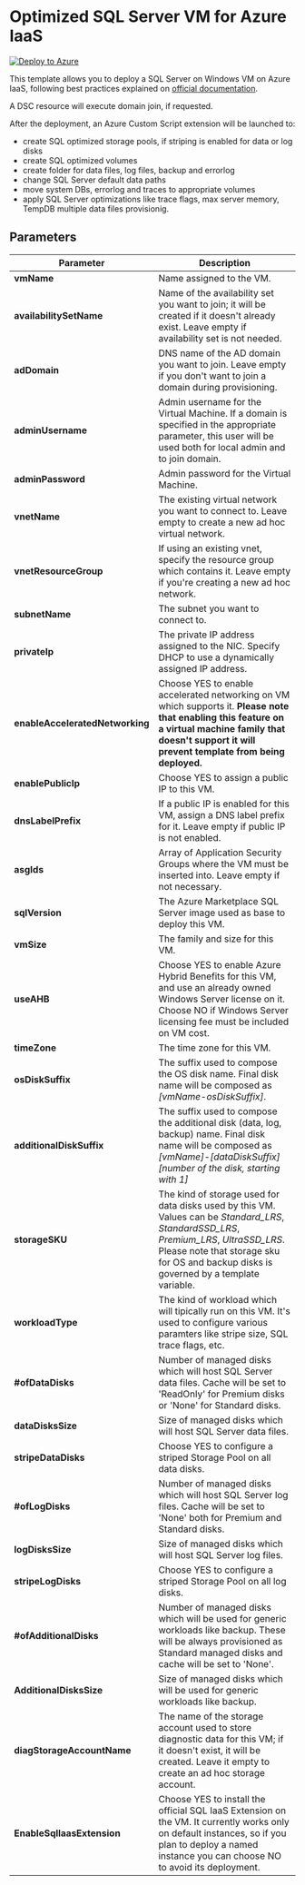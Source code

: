 # Optimized SQL Server VM for Azure IaaS

[![Deploy to Azure](http://azuredeploy.net/deploybutton.png)](https://azuredeploy.net/)

This template allows you to deploy a SQL Server on Windows VM on Azure IaaS, following best practices explained on [official documentation](https://docs.microsoft.com/en-us/azure/virtual-machines/windows/sql/virtual-machines-windows-sql-performance).

A DSC resource will execute domain join, if requested.

After the deployment, an Azure Custom Script extension will be launched to:
- create SQL optimized storage pools, if striping is enabled for data or log disks</li>
- create SQL optimized volumes</li>
- create folder for data files, log files, backup and errorlog
- change SQL Server default data paths
- move system DBs, errorlog and traces to appropriate volumes
- apply SQL Server optimizations like trace flags, max server memory, TempDB multiple data files provisionig.

## Parameters
Parameter|Description
---------|-----------
**vmName**|Name assigned to the VM.
**availabilitySetName**|Name of the availability set you want to join; it will be created if it doesn't already exist. Leave empty if availability set is not needed.
**adDomain**|DNS name of the AD domain you want to join. Leave empty if you don't want to join a domain during provisioning.
**adminUsername**|Admin username for the Virtual Machine. If a domain is specified in the appropriate parameter, this user will be used both for local admin and to join domain.
**adminPassword**|Admin password for the Virtual Machine.
**vnetName**|The existing virtual network you want to connect to. Leave empty to create a new ad hoc virtual network.
**vnetResourceGroup**|If using an existing vnet, specify the resource group which contains it. Leave empty if you're creating a new ad hoc network.
**subnetName**|The subnet you want to connect to.
**privateIp**|The private IP address assigned to the NIC. Specify DHCP to use a dynamically assigned IP address.
**enableAcceleratedNetworking**|Choose YES to enable accelerated networking on VM which supports it. **Please note that enabling this feature on a virtual machine family that doesn't support it will prevent template from being deployed.**
**enablePublicIp**|Choose YES to assign a public IP to this VM.
**dnsLabelPrefix**|If a public IP is enabled for this VM, assign a DNS label prefix for it. Leave empty if public IP is not enabled.
**asgIds**|Array of Application Security Groups where the VM must be inserted into. Leave empty if not necessary.
**sqlVersion**|The Azure Marketplace SQL Server image used as base to deploy this VM.
**vmSize**|The family and size for this VM.
**useAHB**|Choose YES to enable Azure Hybrid Benefits for this VM, and use an already owned Windows Server license on it. Choose NO if Windows Server licensing fee must be included on VM cost.
**timeZone**|The time zone for this VM.
**osDiskSuffix**|The suffix used to compose the OS disk name. Final disk name will be composed as *[vmName-osDiskSuffix]*.
**additionalDiskSuffix**|The suffix used to compose the additional disk (data, log, backup) name. Final disk name will be composed as *[vmName]-[dataDiskSuffix][number of the disk, starting with 1]*
**storageSKU**|The kind of storage used for data disks used by this VM. Values can be *Standard_LRS*, *StandardSSD_LRS*, *Premium_LRS*, *UltraSSD_LRS*. Please note that storage sku for OS and backup disks is governed by a template variable. 
**workloadType**|The kind of workload which will tipically run on this VM. It's used to configure various paramters like stripe size, SQL trace flags, etc.
**#ofDataDisks**|Number of managed disks which will host SQL Server data files. Cache will be set to 'ReadOnly' for Premium disks or 'None' for Standard disks.
**dataDisksSize**|Size of managed disks which will host SQL Server data files.
**stripeDataDisks**|Choose YES to configure a striped Storage Pool on all data disks.
**#ofLogDisks**|Number of managed disks which will host SQL Server log files. Cache will be set to 'None' both for Premium and Standard disks.
**logDisksSize**|Size of managed disks which will host SQL Server log files.
**stripeLogDisks**|Choose YES to configure a striped Storage Pool on all log disks.
**#ofAdditionalDisks**|Number of managed disks which will be used for generic workloads like backup. These will be always provisioned as Standard managed disks and cache will be set to 'None'.
**AdditionalDisksSize**|Size of managed disks which will be used for generic workloads like backup.
**diagStorageAccountName**|The name of the storage account used to store diagnostic data for this VM; if it doesn't exist, it will be created. Leave it empty to create an ad hoc storage account.
**EnableSqlIaasExtension**|Choose YES to install the official SQL IaaS Extension on the VM. It currently works only on default instances, so if you plan to deploy a named instance you can choose NO to avoid its deployment.
